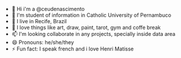- 🌱 Hi i'm a @ceudenascimento
- 👯 I'm student of information in Catholic University of Pernambuco
- 🤔 I live in Recife, Brazil
- 💬 I love things like art, draw, paint, tarot, gym and coffe break
- 📫 I'm looking collaborate in any projects, specially inside data area
- 😄 Pronouns: he/she/they
- ⚡ Fun fact: I speak french and i love Henri Matisse
